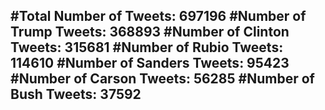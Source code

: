 #Total Number of Tweets: 697196 
#Number of Trump Tweets: 368893
#Number of Clinton Tweets: 315681
#Number of Rubio Tweets: 114610
#Number of Sanders Tweets: 95423
#Number of Carson Tweets: 56285
#Number of Bush Tweets: 37592
---
